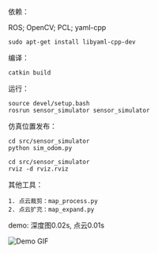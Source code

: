 依赖：

ROS; OpenCV; PCL; yaml-cpp
```angular2html
sudo apt-get install libyaml-cpp-dev
```

编译：
```angular2html
catkin build
```

运行：
```angular2html
source devel/setup.bash
rosrun sensor_simulator sensor_simulator
```

仿真位置发布：
```angular2html
cd src/sensor_simulator
python sim_odom.py

cd src/sensor_simulator
rviz -d rviz.rviz
```

其他工具：
```
1. 点云裁剪：map_process.py
2. 点云扩充：map_expand.py
```

demo:
深度图0.02s, 点云0.01s

![Demo GIF](demo.gif)
